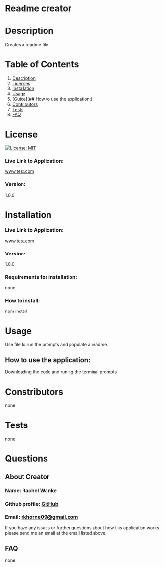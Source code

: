 # **Readme creator**

  # **Description**
  
  Creates a readme file

  # **Table of Contents**

  1. [Description](#Description)
  2. [Licenses](#Licenses)
  3. [Installation](#Installation)
  4. [Usage](#Usage)
  5. [Guide](## How to use the application:)
  6. [Contributors](#Contributors)
  7. [Tests](#Tests)
  8. [FAQ](#FAQ)

  # **License**

  [![License: MIT](https://img.shields.io/badge/License-MIT-yellow.svg)](https://opensource.org/licenses/MIT)

  ### Live Link to Application: 

  www.test.com 

  ### Version: 
  
  1.0.0

  # **Installation**

  ### Live Link to Application: 

  www.test.com 

  ### Version: 
  
  1.0.0

  ### Requirements for installation: 

  none

  ### How to install: 

  npm install
  

  # **Usage**
  Use file to run the prompts and populate a readme. 

  ## How to use the application: 
  Downloading the code and runing the terminal prompts.
  

  # **Constributors** 
  none

  # **Tests** 
  none
  
  # **Questions**

  ## **About Creator**
  ### Name: Rachel Wanke

  ### Github profile: [GitHub](http://github.com/rwank14)

  ### Email: rkhorne09@gmail.com

  If you have any issues or further questions about how this application works please send me an email at the email listed above.


  ## **FAQ** 
  none

  